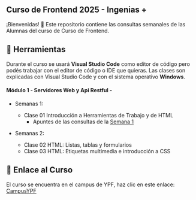 ## Curso de Frontend 2025 - Ingenias +

¡Bienvenidas! 👋 Este repositorio contiene las consultas semanales de las Alumnas del curso de Curso de Frontend.

## 🔸 Herramientas

Durante el curso se usará **Visual Studio Code** como editor de código pero podés trabajar con el editor de código o IDE que quieras. Las clases son explicadas con Visual Studio Code y con el sistema operativo **Windows**.

#### Módulo 1 - Servidores Web y Api Restful -

- Semanas 1:
  - Clase 01 Introducción a Herramientas de Trabajo y de HTML
    - Apuntes de las consultas de la [Semana 1](https://github.com/mariaelisaaraya/IngeniasFrontend_2025/blob/main/Modulo1/1-Semana1.md)

- Semanas 2:
    - Clase 02 HTML: Listas, tablas y formularios
    - Clase 03 HTML: Etiquetas multimedia e introducción a CSS

## 🔸 Enlace al Curso

El curso se encuentra en el campus de YPF, haz clic en este enlace: [CampusYPF](https://campus.educalabs.org)